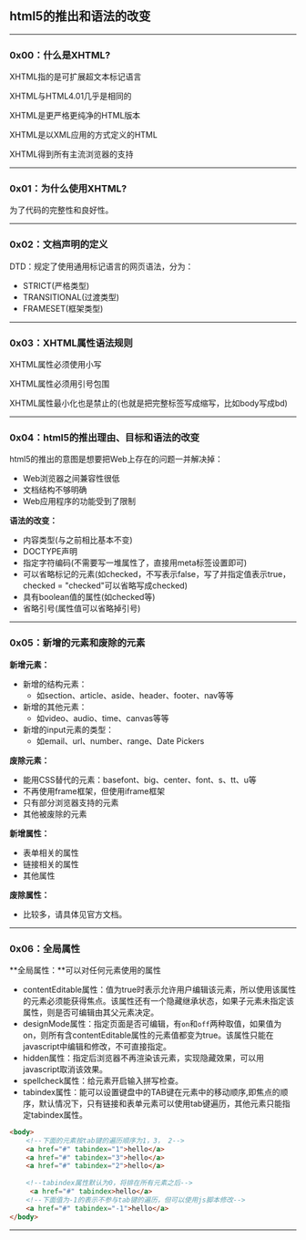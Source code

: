 ## html5的推出和语法的改变

***

### 0x00：什么是XHTML?

XHTML指的是可扩展超文本标记语言

XHTML与HTML4.01几乎是相同的

XHTML是更严格更纯净的HTML版本

XHTML是以XML应用的方式定义的HTML

XHTML得到所有主流浏览器的支持

***

### 0x01：为什么使用XHTML?

为了代码的完整性和良好性。

***

### 0x02：文档声明的定义

DTD：规定了使用通用标记语言的网页语法，分为：

- STRICT(严格类型)
- TRANSITIONAL(过渡类型)
- FRAMESET(框架类型)

***

### 0x03：XHTML属性语法规则

XHTML属性必须使用小写

XHTML属性必须用引号包围

XHTML属性最小化也是禁止的(也就是把完整标签写成缩写，比如body写成bd)

***

### 0x04：html5的推出理由、目标和语法的改变

html5的推出的意图是想要把Web上存在的问题一并解决掉：

- Web浏览器之间兼容性很低
- 文档结构不够明确
- Web应用程序的功能受到了限制

**语法的改变：**

- 内容类型(与之前相比基本不变)
- DOCTYPE声明
- 指定字符编码(不需要写一堆属性了，直接用meta标签设置即可)
- 可以省略标记的元素(如checked，不写表示false，写了并指定值表示true，checked = "checked"可以省略写成checked)
- 具有boolean值的属性(如checked等)
- 省略引号(属性值可以省略掉引号)

***

### 0x05：新增的元素和废除的元素

**新增元素：**

- 新增的结构元素：
  - 如section、article、aside、header、footer、nav等等
- 新增的其他元素：
  - 如video、audio、time、canvas等等
- 新增的input元素的类型：
  - 如email、url、number、range、Date Pickers



**废除元素：**

- 能用CSS替代的元素：basefont、big、center、font、s、tt、u等
- 不再使用frame框架，但使用iframe框架
- 只有部分浏览器支持的元素
- 其他被废除的元素



**新增属性：**

- 表单相关的属性
- 链接相关的属性
- 其他属性

**废除属性：**

- 比较多，请具体见官方文档。

***

### 0x06：全局属性

**全局属性：**可以对任何元素使用的属性

- contentEditable属性：值为true时表示允许用户编辑该元素，所以使用该属性的元素必须能获得焦点。该属性还有一个隐藏继承状态，如果子元素未指定该属性，则是否可编辑由其父元素决定。
- designMode属性：指定页面是否可编辑，有`on`和`off`两种取值，如果值为on，则所有含contentEditable属性的元素值都变为true。该属性只能在javascript中编辑和修改，不可直接指定。
- hidden属性：指定后浏览器不再渲染该元素，实现隐藏效果，可以用javascript取消该效果。
- spellcheck属性：给元素开启输入拼写检查。
- tabindex属性：能可以设置键盘中的TAB键在元素中的移动顺序,即焦点的顺序，默认情况下，只有链接和表单元素可以使用tab键遍历，其他元素只能指定tabindex属性。

```html
<body>
    <!--下面的元素按tab键的遍历顺序为1，3， 2-->
    <a href="#" tabindex="1">hello</a>
    <a href="#" tabindex="3">hello</a>
    <a href="#" tabindex="2">hello</a>
    
    <!--tabindex属性默认为0，将排在所有元素之后-->
     <a href="#" tabindex>hello</a>
    <!--下面值为-1的表示不参与tab键的遍历，但可以使用js脚本修改-->
    <a href="#" tabindex="-1">hello</a>
</body>
```

***









